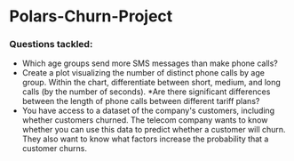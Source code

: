 # Polars-Churn-Project
### Questions tackled:
* Which age groups send more SMS messages than make phone calls?
* Create a plot visualizing the number of distinct phone calls by age group. Within the chart, differentiate between short, medium, and long calls (by the number of seconds).
*Are there significant differences between the length of phone calls between different tariff plans?
* You have access to a dataset of the company's customers, including whether customers churned. The telecom company wants to know whether you can use this data to predict whether a customer will churn. They also want to know what factors increase the probability that a customer churns.

